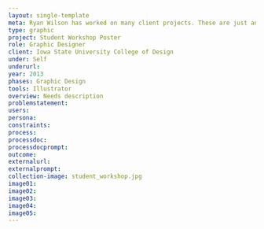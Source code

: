 ```yaml
---
layout: single-template
meta: Ryan Wilson has worked on many client projects. These are just an example of some of the excellent product design work that he could do on your project.
type: graphic
project: Student Workshop Poster
role: Graphic Designer
client: Iowa State University College of Design
under: Self
underurl:
year: 2013
phases: Graphic Design
tools: Illustrator
overview: Needs description
problemstatement:
users:
persona:
constraints:
process:
processdoc:
processdocprompt:
outcome:
externalurl:
externalprompt:
collection-image: student_workshop.jpg
image01:
image02:
image03:
image04:
image05:
---
```

